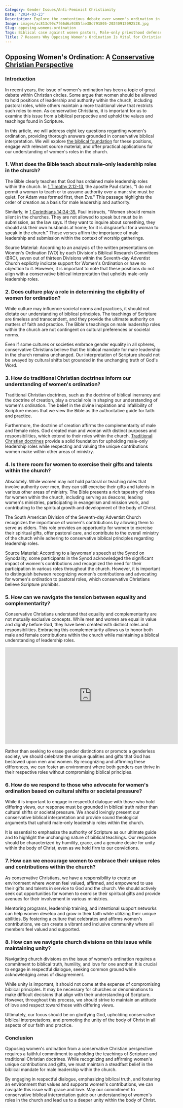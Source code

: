 ```yaml
---
Category: Gender Issues/Anti-Feminist Christianity
Date: '2024-03-23'
Description: Explore the contentious debate over women's ordination in the church, delving into the biblical arguments against female pastors and defending the traditional male-only priesthood. Discover how this issue is causing division in churches worldwide and challenging established clergy roles.
Image: images/ac813c90c7f66d6a9385fae38d791805-20240912092528.jpg
Slug: opposing-womens-ordination
Tags: Biblical case against women pastors, Male-only priesthood defense, Challenging women's ordination UK, Church split women leaders issue, Preserving traditional clergy roles
Title: 7 Reasons Why Opposing Women's Ordination Is Vital for Christian Faith
---
```


## Opposing Women's Ordination: A [Conservative Christian Perspective](/resisting-lgbtq-education)

### Introduction

In recent years, the issue of women's ordination has been a topic of great debate within Christian circles. Some argue that women should be allowed to hold positions of leadership and authority within the church, including pastoral roles, while others maintain a more traditional view that restricts such roles to men. As conservative Christians, it is important for us to examine this issue from a biblical perspective and uphold the values and teachings found in Scripture.

In this article, we will address eight key questions regarding women's ordination, providing thorough answers grounded in conservative biblical interpretation. We will explore [the biblical foundation](/preserving-traditional-marriage) for these positions, engage with relevant source material, and offer practical applications for our understanding of women's roles in the church.

### 1. What does the Bible teach about male-only leadership roles in the church?

The Bible clearly teaches that God has ordained male leadership roles within the church. In [1 Timothy 2:12-13](https://www.bibleref.com/1-Timothy/2/1-Timothy-2-12.html), the apostle Paul states, "I do not permit a woman to teach or to assume authority over a man; she must be quiet. For Adam was formed first, then Eve." This passage highlights the order of creation as a basis for male leadership and authority.

Similarly, in [1 Corinthians 14:34-35](https://www.bibleref.com/1-Corinthians/14/1-Corinthians-14-34.html), Paul instructs, "Women should remain silent in the churches. They are not allowed to speak but must be in submission, as the law says. If they want to inquire about something, they should ask their own husbands at home; for it is disgraceful for a woman to speak in the church." These verses affirm the importance of male leadership and submission within the context of worship gatherings.

Source Material: According to an analysis of the written presentations on Women's Ordination (WO) by each Division's Biblical Research Committees (BRC), seven out of thirteen Divisions within the Seventh-day Adventist Church explicitly indicate support for Women's Ordination or have no objection to it. However, it is important to note that these positions do not align with a conservative biblical interpretation that upholds male-only leadership roles.

### 2. Does culture play a role in determining the eligibility of women for ordination?

While culture may influence societal norms and practices, it should not dictate our understanding of biblical principles. The teachings of Scripture are timeless and transcendent, and they provide the ultimate authority on matters of faith and practice. The Bible's teachings on male leadership roles within the church are not contingent on cultural preferences or societal norms.

Even if some cultures or societies embrace gender equality in all spheres, conservative Christians believe that the biblical mandate for male leadership in the church remains unchanged. Our interpretation of Scripture should not be swayed by cultural shifts but grounded in the unchanging truth of God's Word.

### 3. How do traditional Christian doctrines inform our understanding of women's ordination?

Traditional Christian doctrines, such as the doctrine of biblical inerrancy and the doctrine of creation, play a crucial role in shaping our understanding of women's ordination. The belief in the divine inspiration and infallibility of Scripture means that we view the Bible as the authoritative guide for faith and practice.

Furthermore, the doctrine of creation affirms the complementarity of male and female roles. God created man and woman with distinct purposes and responsibilities, which extend to their roles within the church. [Traditional Christian doctrines](/limiting-islamic-visibility) provide a solid foundation for upholding male-only leadership roles while respecting and valuing the unique contributions women make within other areas of ministry.

### 4. Is there room for women to exercise their gifts and talents within the church?

Absolutely. While women may not hold pastoral or teaching roles that involve authority over men, they can still exercise their gifts and talents in various other areas of ministry. The Bible presents a rich tapestry of roles for women within the church, including serving as deacons, leading women's ministries, participating in evangelism and mission work, and contributing to the spiritual growth and development of the body of Christ.

The South American Division of the Seventh-day Adventist Church recognizes the importance of women's contributions by allowing them to serve as elders. This role provides an opportunity for women to exercise their spiritual gifts, offer pastoral care, and contribute to the overall ministry of the church while adhering to conservative biblical principles regarding leadership roles.

Source Material: According to a laywoman's speech at the Synod on Synodality, some participants in the Synod acknowledged the significant impact of women's contributions and recognized the need for their participation in various roles throughout the church. However, it is important to distinguish between recognizing women's contributions and advocating for women's ordination to pastoral roles, which conservative Christians believe Scripture prohibits.

### 5. How can we navigate the tension between equality and complementarity?

Conservative Christians understand that equality and complementarity are not mutually exclusive concepts. While men and women are equal in value and dignity before God, they have been created with distinct roles and responsibilities. Embracing this complementarity allows us to honor both male and female contributions within the church while maintaining a biblical understanding of leadership roles.


<iframe width="560" height="315" src="https://www.youtube.com/embed/GqwPNXn6Kq4" frameborder="0" allow="autoplay; encrypted-media" allowfullscreen></iframe>


Rather than seeking to erase gender distinctions or promote a genderless society, we should celebrate the unique qualities and gifts that God has bestowed upon men and women. By recognizing and affirming these differences, we can foster an environment where both genders can thrive in their respective roles without compromising biblical principles.

### 6. How do we respond to those who advocate for women's ordination based on cultural shifts or societal pressure?

While it is important to engage in respectful dialogue with those who hold differing views, our response must be grounded in biblical truth rather than cultural shifts or societal pressure. We should lovingly present our conservative biblical interpretation and provide sound theological arguments that uphold male-only leadership roles within the church.

It is essential to emphasize the authority of Scripture as our ultimate guide and to highlight the unchanging nature of biblical teachings. Our response should be characterized by humility, grace, and a genuine desire for unity within the body of Christ, even as we hold firm to our convictions.

### 7. How can we encourage women to embrace their unique roles and contributions within the church?

As conservative Christians, we have a responsibility to create an environment where women feel valued, affirmed, and empowered to use their gifts and talents in service to God and the church. We should actively seek out opportunities for women to exercise their spiritual gifts and provide avenues for their involvement in various ministries.

Mentoring programs, leadership training, and intentional support networks can help women develop and grow in their faith while utilizing their unique abilities. By fostering a culture that celebrates and affirms women's contributions, we can create a vibrant and inclusive community where all members feel valued and supported.

### 8. How can we navigate church divisions on this issue while maintaining unity?

Navigating church divisions on the issue of women's ordination requires a commitment to biblical truth, humility, and love for one another. It is crucial to engage in respectful dialogue, seeking common ground while acknowledging areas of disagreement.

While unity is important, it should not come at the expense of compromising biblical principles. It may be necessary for churches or denominations to make difficult decisions that align with their understanding of Scripture. However, throughout this process, we should strive to maintain an attitude of love and respect toward those with differing views.

Ultimately, our focus should be on glorifying God, upholding conservative biblical interpretations, and promoting the unity of the body of Christ in all aspects of our faith and practice.

### Conclusion

Opposing women's ordination from a conservative Christian perspective requires a faithful commitment to upholding the teachings of Scripture and traditional Christian doctrines. While recognizing and affirming women's unique contributions and gifts, we must maintain a steadfast belief in the biblical mandate for male leadership within the church.

By engaging in respectful dialogue, emphasizing biblical truth, and fostering an environment that values and supports women's contributions, we can navigate this issue with grace and love. May our commitment to conservative biblical interpretation guide our understanding of women's roles in the church and lead us to a deeper unity within the body of Christ.